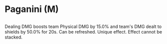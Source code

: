 # Paganini (M)

## 

Dealing DMG boosts team Physical DMG by 15.0% and team's DMG dealt to shields by 50.0% for 20s. Can be refreshed. Unique effect. Effect cannot be stacked.